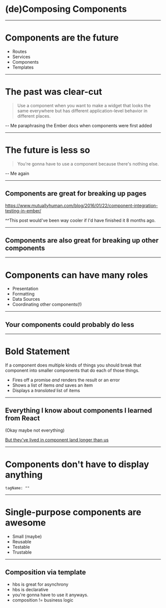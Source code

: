 # (de)Composing Components

---

# Components are the future

* Routes
* Services
* Components
* Templates

---
# The past was clear-cut

> Use a component when you want to make a widget that looks the same everywhere but has different application-level behavior in different places.

-- Me paraphrasing the Ember docs when components were first added

---
# The future is less so

> You're gonna have to use  a component because there's nothing else.

-- Me again

---
## Components are great for breaking up pages

https://www.mutuallyhuman.com/blog/2016/01/22/component-integration-testing-in-ember/

^^This post would've been way cooler if I'd have finished it 8 months ago.

---
## Components are also great for breaking up other components

---
# Components can have many roles

* Presentation
* Formatting
* Data Sources
* Coordinating other components(!)

---
## Your components could probably do less


---
# Bold Statement

If a component does multiple kinds of things you should break that component into smaller components that do each of those things.

* Fires off a promise _and_ renders the result or an error
* Shows a list of items _and_ saves an item
* Displays a *translated* list of items

---
## Everything I know about components I learned from React

(Okay maybe not everything)

[But they've lived in component land longer than us](https://medium.com/@dan_abramov/smart-and-dumb-components-7ca2f9a7c7d0#.ew55qvkge)

---
# Components don't have to display anything

`tagName: ""`

---
#  Single-purpose components are awesome

* Small (maybe)
* Reusable
* Testable
* Trustable

---
## Composition via template

* hbs is great for asynchrony
* hbs is declarative
* you're gonna have to use it anyways.
* composition != business logic


